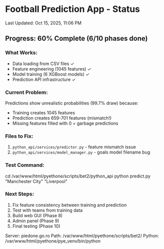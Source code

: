 # Football Prediction App - Status
Last Updated: Oct 15, 2025, 11:06 PM

## Progress: 60% Complete (6/10 phases done)

### What Works:
- Data loading from CSV files ✓
- Feature engineering (1045 features) ✓  
- Model training (6 XGBoost models) ✓
- Prediction API infrastructure ✓

### Current Problem:
Predictions show unrealistic probabilities (99.7% draw) because:
- Training creates 1045 features
- Prediction creates 659-701 features (mismatch!)
- Missing features filled with 0 = garbage predictions

### Files to Fix:
1. `python_api/services/predictor.py` - feature mismatch issue
2. `python_api/services/model_manager.py` - goals model filename bug

### Test Command:
cd /var/www/html/pyethone/scripts/bet2/python_api
python predict.py "Manchester City" "Liverpool"


### Next Steps:
1. Fix feature consistency between training and prediction
2. Test with teams from training data
3. Build web GUI (Phase 8)
4. Admin panel (Phase 9)
5. Final testing (Phase 10)

Server: piedone.go.ro
Path: /var/www/html/pyethone/scripts/bet2/
Python: /var/www/html/pyethone/pye_venv/bin/python

